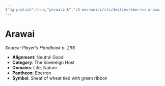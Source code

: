 ```yaml
---
{"dg-publish":true,"permalink":"/3-mechanics/cli/deities/eberron-arawai/","tags":["ttrpg-cli/compendium/src/5e/phb","ttrpg-cli/deity/eberron","ttrpg-cli/domain/life","ttrpg-cli/domain/nature"],"noteIcon":""}
---
```


# Arawai
*Source: Player's Handbook p. 296* 

- **Alignment**: Neutral Good
- **Category**: The Sovereign Host
- **Domains**: Life, Nature
- **Pantheon**: Eberron
- **Symbol**: Sheaf of wheat tied with green ribbon